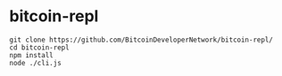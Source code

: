 # bitcoin-repl

```console
git clone https://github.com/BitcoinDeveloperNetwork/bitcoin-repl/
cd bitcoin-repl
npm install
node ./cli.js
```

